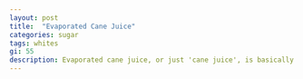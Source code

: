 ```yaml
---
layout: post
title:  "Evaporated Cane Juice"
categories: sugar
tags: whites
gi: 55
description: Evaporated cane juice, or just 'cane juice', is basically refined white sugar but has a little more molasses in it which adds the brown coloring. Refined white sugar goes through one more process to make it white. It has a small amount of nutritional value compared to white sugar but not enough to say it has nutritional value. Pure Organic Cane Syrup is another thing entirely. This would be the actual juice from the sugar cane stalk, which is a grass. It is only 15&#37; sugar and is full of calcium, chromium, cobalt, copper, magnesium, manganese, phosphorous, potassium, zinc, Vitamins A, C, B1, B2, B3, B5, &amp; B6. Because it's a plant it has a high concentration of phytonutrients, antioxidants, proteins and soluble fiber. This is not a product that is cooked with in the United States.
---
```


